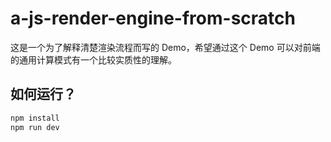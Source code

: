 # a-js-render-engine-from-scratch

这是一个为了解释清楚渲染流程而写的 Demo，希望通过这个 Demo 可以对前端的通用计算模式有一个比较实质性的理解。

## 如何运行？

```bash
npm install
npm run dev
```
